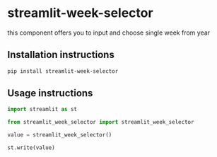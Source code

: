 # streamlit-week-selector

this component offers you to input and choose single week from year

## Installation instructions 

```sh
pip install streamlit-week-selector
```

## Usage instructions

```python
import streamlit as st

from streamlit_week_selector import streamlit_week_selector

value = streamlit_week_selector()

st.write(value)
